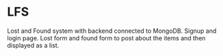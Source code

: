 # LFS
Lost and Found system with backend connected to MongoDB. Signup and login page. Lost form and found form to post about the items and then displayed as a list. 
